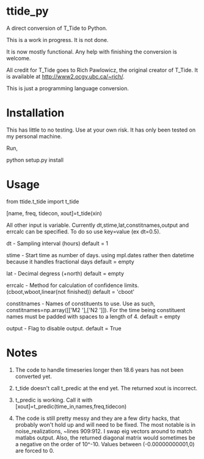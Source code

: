 ttide_py
========

A direct conversion of T_Tide to Python.



This is a work in progress. It is not done.

It is now mostly functional.
Any help with finishing the conversion is welcome.

All credit for T_Tide goes to Rich Pawlowicz, the original creator of T_Tide. 
It is available at http://www2.ocgy.ubc.ca/~rich/.

This is just a programming language conversion.


Installation
============

This has little to no testing. Use at your own risk. It has only been tested on my personal machine.

Run,

python setup.py install



Usage
=====

from ttide.t_tide import t_tide

[name, freq, tidecon, xout]=t_tide(xin)




All other input is variable.
Currently dt,stime,lat,constitnames,output and errcalc can be specified. To do so use key=value (ex dt=0.5).


dt -              Sampling interval (hours)   default = 1

stime -           Start time as number of days. using mpl.dates rather then datetime because it handles fractional days   default = empty

lat -             Decimal degress (+north)    default = empty

errcalc -         Method for calculation of confidence limits. (cboot,wboot,linear(not finished)) default = 'cboot'

constitnames -    Names of constituents to use. Use as such, constitnames=np.array([['M2  '],['N2  ']]). For the time being constituent names must be padded with spaces to a length of 4. default = empty

output -          Flag to disable output. default = True



Notes
=====

1) The code to handle timeseries longer then 18.6 years has not been converted yet.

2) t_tide doesn't call t_predic at the end yet. The returned xout is incorrect. 

3) t_predic is working. Call it with [xout]=t_predic(time_in,names,freq,tidecon)

4) The code is still pretty messy and they are a few dirty hacks, that probably won't hold up and will need to be fixed. The most notable is in noise_realizations, ~lines 909:912. I swap eig vectors around to match matlabs output.
Also, the returned diagonal matrix would sometimes be a negative on the order of 10^-10. Values between (-0.00000000001,0) are forced to 0. 


